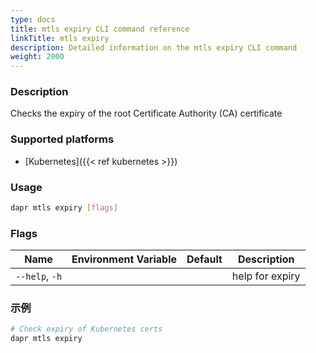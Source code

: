 ```yaml
---
type: docs
title: mtls expiry CLI command reference
linkTitle: mtls expiry
description: Detailed information on the mtls expiry CLI command
weight: 2000
---
```


### Description

Checks the expiry of the root Certificate Authority (CA) certificate

### Supported platforms

- [Kubernetes]({{< ref kubernetes >}})

### Usage

```bash
dapr mtls expiry [flags]
```

### Flags

| Name           | Environment Variable | Default | Description     |
| -------------- | -------------------- | ------- | --------------- |
| `--help`, `-h` |                      |         | help for expiry |

### 示例

```bash
# Check expiry of Kubernetes certs
dapr mtls expiry
```
